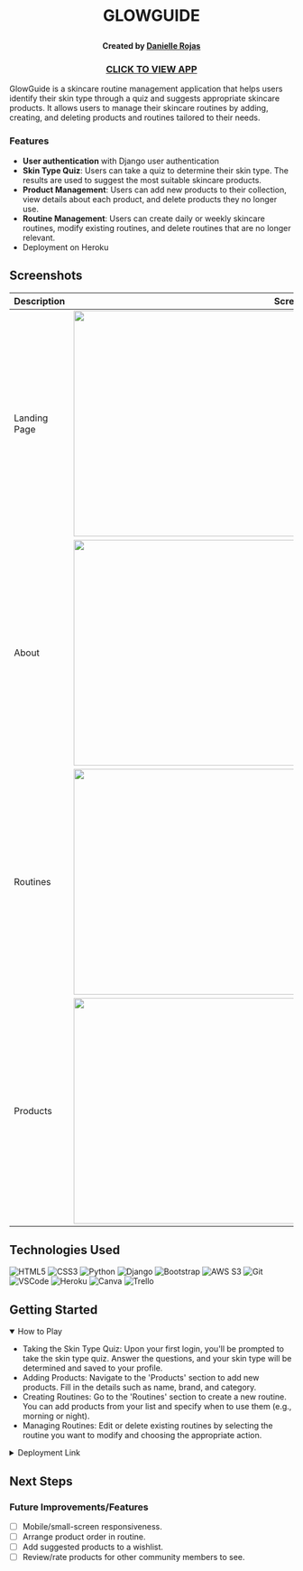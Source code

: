 # <p align="center">GLOWGUIDE</p>

#### <p align="center">Created by [Danielle Rojas](https://www.linkedin.com/in/daniellerojas1/)</p>

### <p align="center">[CLICK TO VIEW APP](https://glowguide-4437e9187ac2.herokuapp.com/)</p>

GlowGuide is a skincare routine management application that helps users identify their skin type through a quiz and suggests appropriate skincare products. It allows users to manage their skincare routines by adding, creating, and deleting products and routines tailored to their needs.

### Features

- **User authentication** with Django user authentication
- **Skin Type Quiz**: Users can take a quiz to determine their skin type. The results are used to suggest the most suitable skincare products.
- **Product Management**: Users can add new products to their collection, view details about each product, and delete products they no longer use.
- **Routine Management**: Users can create daily or weekly skincare routines, modify existing routines, and delete routines that are no longer relevant.
- Deployment on Heroku

## Screenshots

| Description              | Screenshot                                                                                                  |
| ------------------------ | ----------------------------------------------------------------------------------------------------------- |
| Landing Page                  | <div id="header" align="center"><img src="https://i.imgur.com/yUS17Zh.png" width="800" height="400"></div>  |
| About                  | <div id="header" align="center"><img src="https://i.imgur.com/WfjgXTC.png" width="800" height="400"></div>  |
| Routines                  | <div id="header" align="center"><img src="https://i.imgur.com/45TQcUQ.png" width="800" height="400"></div>  |
| Products                  | <div id="header" align="center"><img src="https://i.imgur.com/JH1aSu0.png" width="800" height="400"></div>  |


## Technologies Used

![HTML5](https://img.shields.io/badge/HTML5-E34F26?style=for-the-badge&logo=html5&logoColor=white) ![CSS3](https://img.shields.io/badge/CSS3-1572B6?style=for-the-badge&logo=css3&logoColor=white) ![Python](https://img.shields.io/badge/Python-FFD43B?style=for-the-badge&logo=python&logoColor=blue)
  ![Django](https://img.shields.io/badge/Django-092E20?style=for-the-badge&logo=django&logoColor=green) ![Bootstrap](https://img.shields.io/badge/Bootstrap-563D7C?style=for-the-badge&logo=bootstrap&logoColor=white) ![AWS S3](https://img.shields.io/badge/Amazon_AWS-FF9900?style=for-the-badge&logo=amazonaws&logoColor=white) ![Git](https://img.shields.io/badge/GIT-E44C30?style=for-the-badge&logo=git&logoColor=white) ![VSCode](https://img.shields.io/badge/-VS_Code-05122A?style=flat&logo=visualstudio) ![Heroku](https://img.shields.io/badge/Heroku-430098?style=for-the-badge&logo=heroku&logoColor=white) ![Canva](https://img.shields.io/badge/Canva-%2300C4CC.svg?&style=for-the-badge&logo=Canva&logoColor=white)
![Trello](https://img.shields.io/badge/Trello-0052CC?style=for-the-badge&logo=trello&logoColor=white)

## Getting Started

<details open>
    <summary>How to Play</summary>
    <ul>
<li>Taking the Skin Type Quiz: Upon your first login, you'll be prompted to take the skin type quiz. Answer the questions, and your skin type will be determined and saved to your profile.</li>
<li>Adding Products: Navigate to the 'Products' section to add new products. Fill in the details such as name, brand, and category.</li>
<li>Creating Routines: Go to the 'Routines' section to create a new routine. You can add products from your list and specify when to use them (e.g., morning or night).</li>
<li>Managing Routines: Edit or delete existing routines by selecting the routine you want to modify and choosing the appropriate action.</li>
</ul>
</details>
<detail open>

<details>
      <summary>Deployment Link</summary>
      <a href="https://glowguide-4437e9187ac2.herokuapp.com/">GlowGuide-Heroku</a>
</details>

## Next Steps

### Future Improvements/Features

- [ ] Mobile/small-screen responsiveness.
- [ ] Arrange product order in routine.
- [ ] Add suggested products to a wishlist.
- [ ] Review/rate products for other community members to see.
